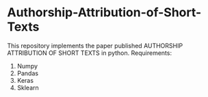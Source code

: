 # Authorship-Attribution-of-Short-Texts
This repository implements the paper published AUTHORSHIP ATTRIBUTION OF SHORT TEXTS in python.
Requirements:
  1. Numpy
  2. Pandas
  3. Keras
  4. Sklearn

